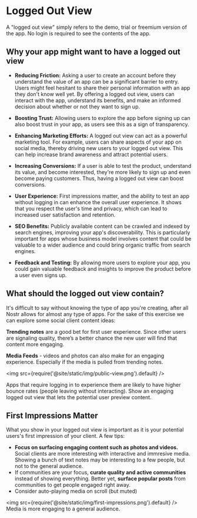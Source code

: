 # Logged Out View

A "logged out view" simply refers to the demo, trial or freemium version of the app. No login is required to see the contents of the app. 

## Why your app might want to have a logged out view

- **Reducing Friction:** Asking a user to create an account before they understand the value of an app can be a significant barrier to entry. Users might feel hesitant to share their personal information with an app they don't know well yet. By offering a logged out view, users can interact with the app, understand its benefits, and make an informed decision about whether or not they want to sign up.

- **Boosting Trust:** Allowing users to explore the app before signing up can also boost trust in your app, as users see this as a sign of transparency.

- **Enhancing Marketing Efforts:** A logged out view can act as a powerful marketing tool. For example, users can share aspects of your app on social media, thereby driving new users to your logged out view. This can help increase brand awareness and attract potential users.

- **Increasing Conversions:** If a user is able to test the product, understand its value, and become interested, they're more likely to sign up and even become paying customers. Thus, having a logged out view can boost conversions.

- **User Experience:** First impressions matter, and the ability to test an app without logging in can enhance the overall user experience. It shows that you respect the user's time and privacy, which can lead to increased user satisfaction and retention.

- **SEO Benefits:** Publicly available content can be crawled and indexed by search engines, improving your app's discoverability. This is particularly important for apps whose business model involves content that could be valuable to a wider audience and could bring organic traffic from search engines.

- **Feedback and Testing:** By allowing more users to explore your app, you could gain valuable feedback and insights to improve the product before a user even signs up.

## What should the logged out view contain?

It's difficult to say without knowing the type of app you're creating, after all Nostr allows for almost any type of apps. For the sake of this exercise we can explore some social client content ideas:

**Trending notes** are a good bet for first user experience. Since other users are signaling quality, there’s a better chance the new user will find that content more engaging.

**Media Feeds** - videos and photos can also make for an engaging experience. Especially if the media is pulled from trending notes. 

<img src={require('@site/static/img/public-view.png').default} />

Apps that require logging in to experience them are likely to have higher bounce rates (people leaving without interacting). Show an engaging logged out view that lets the potential user preview content.

## First Impressions Matter

What you show in your logged out view is important as it is your potential users's first impression of your client. A few tips:

- **Focus on surfacing engaging content such as photos and videos.** Social clients are more interesting with interactive and immresive media. Showing a bunch of text notes may be interesting to a few people, but not to the general audience. 
- If communities are your focus, **curate quality and active communities** instead of showing everything. Better yet, **surface popular posts** from communities to get people engaged right away.
- Consider auto-playing media on scroll (but muted)

<img src={require('@site/static/img/first-impressions.png').default} />
Media is more engaging to a general audience.

